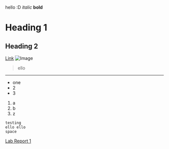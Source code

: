 hello
:D
*italic*
**bold**
# Heading 1
## Heading 2
[Link](http://hi.com)
![Image](https://images4.alphacoders.com/113/1130246.jpg)
> ello
---
* one
* 2
* 3
1. a
2. b
3. z
```
testing
ello ello
space
```
[Lab Report 1](https://ceciliatruong.github.io/cse15l-lab-report/lab-report-1-week-0.html)
